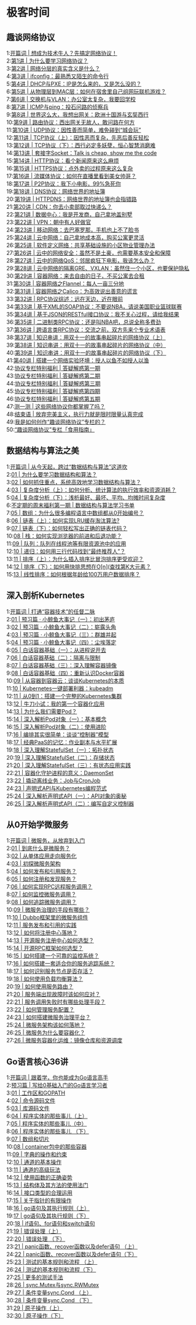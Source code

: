 # 极客时间

## 趣谈网络协议
1:[开篇词 | 想成为技术牛人？先搞定网络协议！](https://time.geekbang.org/column/article/7398)  
2:[第1讲 | 为什么要学习网络协议？](https://time.geekbang.org/column/article/7581)  
3:[第2讲 | 网络分层的真实含义是什么？](https://time.geekbang.org/column/article/7724)  
4:[第3讲 | ifconfig：最熟悉又陌生的命令行](https://time.geekbang.org/column/article/7772)  
5:[第4讲 | DHCP与PXE：IP是怎么来的，又是怎么没的？](https://time.geekbang.org/column/article/8015)  
6:[第5讲 | 从物理层到MAC层：如何在宿舍里自己组网玩联机游戏？](https://time.geekbang.org/column/article/8094)  
7:[第6讲 | 交换机与VLAN：办公室太复杂，我要回学校](https://time.geekbang.org/column/article/8386)  
8:[第7讲 | ICMP与ping：投石问路的侦察兵](https://time.geekbang.org/column/article/8445)  
9:[第8讲 | 世界这么大，我想出网关：欧洲十国游与玄奘西行](https://time.geekbang.org/column/article/8590)  
10:[第9讲 | 路由协议：西出网关无故人，敢问路在何方](https://time.geekbang.org/column/article/8729)  
11:[第10讲 | UDP协议：因性善而简单，难免碰到“城会玩”](https://time.geekbang.org/column/article/8924)  
12:[第11讲 | TCP协议（上）：因性恶而复杂，先恶后善反轻松](https://time.geekbang.org/column/article/8975)  
13:[第12讲 | TCP协议（下）：西行必定多妖孽，恒心智慧消磨难](https://time.geekbang.org/column/article/9141)  
14:[第13讲 | 套接字Socket：Talk is cheap, show me the code](https://time.geekbang.org/column/article/9293)  
15:[第14讲 | HTTP协议：看个新闻原来这么麻烦](https://time.geekbang.org/column/article/9410)  
16:[第15讲 | HTTPS协议：点外卖的过程原来这么复杂](https://time.geekbang.org/column/article/9492)  
17:[第16讲 | 流媒体协议：如何在直播里看到美女帅哥？](https://time.geekbang.org/column/article/9688)  
18:[第17讲 | P2P协议：我下小电影，99%急死你](https://time.geekbang.org/column/article/9707)  
19:[第18讲 | DNS协议：网络世界的地址簿](https://time.geekbang.org/column/article/9895)  
20:[第19讲 | HTTPDNS：网络世界的地址簿也会指错路](https://time.geekbang.org/column/article/9938)  
21:[第20讲 | CDN：你去小卖部取过快递么？](https://time.geekbang.org/column/article/10085)  
22:[第21讲 | 数据中心：我是开发商，自己拿地盖别墅](https://time.geekbang.org/column/article/10098)  
23:[第22讲 | VPN：朝中有人好做官](https://time.geekbang.org/column/article/10386)  
24:[第23讲 | 移动网络：去巴塞罗那，手机也上不了脸书](https://time.geekbang.org/column/article/10534)  
25:[第24讲 | 云中网络：自己拿地成本高，购买公寓更灵活](https://time.geekbang.org/column/article/10742)  
26:[第25讲 | 软件定义网络：共享基础设施的小区物业管理办法](https://time.geekbang.org/column/article/10755)  
27:[第26讲 | 云中的网络安全：虽然不是土豪，也需要基本安全和保障](https://time.geekbang.org/column/article/10978)  
28:[第27讲 | 云中的网络QoS：邻居疯狂下电影，我该怎么办？](https://time.geekbang.org/column/article/10994)  
29:[第28讲 | 云中网络的隔离GRE、VXLAN：虽然住一个小区，也要保护隐私](https://time.geekbang.org/column/article/11324)  
30:[第29讲 | 容器网络：来去自由的日子，不买公寓去合租](https://time.geekbang.org/column/article/11465)  
31:[第30讲 | 容器网络之Flannel：每人一亩三分地](https://time.geekbang.org/column/article/11643)  
32:[第31讲 | 容器网络之Calico：为高效说出善意的谎言](https://time.geekbang.org/column/article/11940)  
33:[第32讲 | RPC协议综述：远在天边，近在眼前](https://time.geekbang.org/column/article/12230)  
34:[第33讲 | 基于XML的SOAP协议：不要说NBA，请说美国职业篮球联赛](https://time.geekbang.org/column/article/12388)  
35:[第34讲 | 基于JSON的RESTful接口协议：我不关心过程，请给我结果](https://time.geekbang.org/column/article/12512)  
36:[第35讲 | 二进制类RPC协议：还是叫NBA吧，总说全称多费劲](https://time.geekbang.org/column/article/12521)  
37:[第36讲 | 跨语言类RPC协议：交流之前，双方先来个专业术语表](https://time.geekbang.org/column/article/12819)  
38:[第37讲 | 知识串讲：用双十一的故事串起碎片的网络协议（上）](https://time.geekbang.org/column/article/12991)  
39:[第38讲 | 知识串讲：用双十一的故事串起碎片的网络协议（中）](https://time.geekbang.org/column/article/12996)  
40:[第39讲 | 知识串讲：用双十一的故事串起碎片的网络协议（下）](https://time.geekbang.org/column/article/13099)  
41:[第40讲 | 搭建一个网络实验环境：授人以鱼不如授人以渔](https://time.geekbang.org/column/article/13124)  
42:[协议专栏特别福利 | 答疑解惑第一期](https://time.geekbang.org/column/article/13520)  
43:[协议专栏特别福利 | 答疑解惑第二期](https://time.geekbang.org/column/article/13847)  
44:[协议专栏特别福利 | 答疑解惑第三期](https://time.geekbang.org/column/article/14028)  
45:[协议专栏特别福利 | 答疑解惑第四期](https://time.geekbang.org/column/article/14194)  
46:[协议专栏特别福利 | 答疑解惑第五期](https://time.geekbang.org/column/article/14381)  
47:[测一测 | 这些网络协议你都掌握了吗？](https://time.geekbang.org/column/article/14384)  
48:[结束语 | 放弃完美主义，执行力就是限时限量认真完成](https://time.geekbang.org/column/article/14553)  
49:[我是如何创作“趣谈网络协议”专栏的？](https://time.geekbang.org/column/article/17846)  
50:[“趣谈网络协议”专栏「食用指南」](https://time.geekbang.org/column/article/17862)  


## 数据结构与算法之美
1:[开篇词 | 从今天起，跨过“数据结构与算法”这道坎](https://time.geekbang.org/column/article/39922)  
2:[01 | 为什么要学习数据结构和算法？](https://time.geekbang.org/column/article/39972)  
3:[02 | 如何抓住重点，系统高效地学习数据结构与算法？](https://time.geekbang.org/column/article/40011)  
4:[03 | 复杂度分析（上）：如何分析、统计算法的执行效率和资源消耗？](https://time.geekbang.org/column/article/40036)  
5:[04 | 复杂度分析（下）：浅析最好、最坏、平均、均摊时间复杂度](https://time.geekbang.org/column/article/40447)  
6:[不定期的周末福利第一期 | 数据结构与算法学习书单](https://time.geekbang.org/column/article/40681)  
7:[05 | 数组：为什么很多编程语言中数组都从0开始编号？](https://time.geekbang.org/column/article/40961)  
8:[06 | 链表（上）：如何实现LRU缓存淘汰算法?](https://time.geekbang.org/column/article/41013)  
9:[07 | 链表（下）：如何轻松写出正确的链表代码？](https://time.geekbang.org/column/article/41149)  
10:[08 | 栈：如何实现浏览器的前进和后退功能？](https://time.geekbang.org/column/article/41222)  
11:[09 | 队列：队列在线程池等有限资源池中的应用](https://time.geekbang.org/column/article/41330)  
12:[10 |  递归：如何用三行代码找到“最终推荐人”？](https://time.geekbang.org/column/article/41440)  
13:[11 | 排序（上）：为什么插入排序比冒泡排序更受欢迎？](https://time.geekbang.org/column/article/41802)  
14:[12 | 排序（下）：如何用快排思想在O[n](查找第K大元素？](https://time.geekbang.org/column/article/41913)  
15:[13 | 线性排序：如何根据年龄给100万用户数据排序？](https://time.geekbang.org/column/article/42038)  



## 深入剖析Kubernetes
1:[开篇词 | 打通“容器技术”的任督二脉](https://time.geekbang.org/column/article/14252)  
2:[01 | 预习篇 · 小鲸鱼大事记（一）：初出茅庐](https://time.geekbang.org/column/article/14254)  
3:[02 | 预习篇 · 小鲸鱼大事记（二）：崭露头角](https://time.geekbang.org/column/article/14256)  
4:[03 | 预习篇 · 小鲸鱼大事记（三）：群雄并起](https://time.geekbang.org/column/article/14405)  
5:[04 | 预习篇 · 小鲸鱼大事记（四）：尘埃落定](https://time.geekbang.org/column/article/14406)  
6:[05 | 白话容器基础（一）：从进程说开去](https://time.geekbang.org/column/article/14642)  
7:[06 | 白话容器基础（二）：隔离与限制](https://time.geekbang.org/column/article/14653)  
8:[07 | 白话容器基础（三）：深入理解容器镜像](https://time.geekbang.org/column/article/17921)  
9:[08 | 白话容器基础（四）：重新认识Docker容器](https://time.geekbang.org/column/article/18119)  
10:[09 | 从容器到容器云：谈谈Kubernetes的本质](https://time.geekbang.org/column/article/23132)  
11:[10 | Kubernetes一键部署利器：kubeadm](https://time.geekbang.org/column/article/39712)  
12:[11 | 从0到1：搭建一个完整的Kubernetes集群](https://time.geekbang.org/column/article/39724)  
13:[12 | 牛刀小试：我的第一个容器化应用](https://time.geekbang.org/column/article/40008)  
14:[13 | 为什么我们需要Pod？](https://time.geekbang.org/column/article/40092)  
15:[14 | 深入解析Pod对象（一）：基本概念](https://time.geekbang.org/column/article/40366)  
16:[15 | 深入解析Pod对象（二）：使用进阶](https://time.geekbang.org/column/article/40466)  
17:[16 | 编排其实很简单：谈谈“控制器”模型](https://time.geekbang.org/column/article/40583)  
18:[17 | 经典PaaS的记忆：作业副本与水平扩展](https://time.geekbang.org/column/article/40906)  
19:[18 | 深入理解StatefulSet（一）：拓扑状态](https://time.geekbang.org/column/article/41017)  
20:[19 | 深入理解StatefulSet（二）：存储状态](https://time.geekbang.org/column/article/41154)  
21:[20 | 深入理解StatefulSet（三）：有状态应用实践](https://time.geekbang.org/column/article/41217)  
22:[21 | 容器化守护进程的意义：DaemonSet](https://time.geekbang.org/column/article/41366)  
23:[22 | 撬动离线业务：Job与CronJob](https://time.geekbang.org/column/article/41607)  
24:[23 | 声明式API与Kubernetes编程范式](https://time.geekbang.org/column/article/41769)  
25:[24 | 深入解析声明式API（一）：API对象的奥秘](https://time.geekbang.org/column/article/41876)  
26:[25 | 深入解析声明式API（二）：编写自定义控制器](https://time.geekbang.org/column/article/42076)  


## 从0开始学微服务
1:[开篇词 | 微服务，从放弃到入门](https://time.geekbang.org/column/article/13672)  
2:[01 | 到底什么是微服务？](https://time.geekbang.org/column/article/13882)  
3:[02 | 从单体应用走向服务化](https://time.geekbang.org/column/article/13891)  
4:[03 | 初探微服务架构](https://time.geekbang.org/column/article/14222)  
5:[04 | 如何发布和引用服务？](https://time.geekbang.org/column/article/14425)  
6:[05 | 如何注册和发现服务？](https://time.geekbang.org/column/article/14603)  
7:[06 | 如何实现RPC远程服务调用？](https://time.geekbang.org/column/article/15092)  
8:[07 | 如何监控微服务调用？](https://time.geekbang.org/column/article/15109)  
9:[08 | 如何追踪微服务调用？](https://time.geekbang.org/column/article/15273)  
10:[09 | 微服务治理的手段有哪些？](https://time.geekbang.org/column/article/18651)  
11:[10 | Dubbo框架里的微服务组件](https://time.geekbang.org/column/article/31644)  
12:[11 | 服务发布和引用的实践](https://time.geekbang.org/column/article/39783)  
13:[12 | 如何将注册中心落地？](https://time.geekbang.org/column/article/39792)  
14:[13 | 开源服务注册中心如何选型？](https://time.geekbang.org/column/article/39797)  
15:[14 | 开源RPC框架如何选型？](https://time.geekbang.org/column/article/39809)  
16:[15 | 如何搭建一个可靠的监控系统？](https://time.geekbang.org/column/article/39907)  
17:[16 | 如何搭建一套适合你的服务追踪系统？](https://time.geekbang.org/column/article/40505)  
18:[17 | 如何识别服务节点是否存活？](https://time.geekbang.org/column/article/40684)  
19:[18 | 如何使用负载均衡算法？](https://time.geekbang.org/column/article/40883)  
20:[19 | 如何使用服务路由？](https://time.geekbang.org/column/article/40893)  
21:[20 | 服务端出现故障时该如何应对？](https://time.geekbang.org/column/article/40908)  
22:[21 | 服务调用失败时有哪些处理手段？](https://time.geekbang.org/column/article/41297)  
23:[22 | 如何管理服务配置？](https://time.geekbang.org/column/article/41509)  
24:[23 | 如何搭建微服务治理平台？](https://time.geekbang.org/column/article/41758)  
25:[24 | 微服务架构该如何落地？](https://time.geekbang.org/column/article/41873)  
26:[25 | 微服务为什么要容器化？](https://time.geekbang.org/column/article/41977)  
27:[26 | 微服务容器化运维：镜像仓库和资源调度](https://time.geekbang.org/column/article/42167)  


## Go语言核心36讲
1:[开篇词 | 跟着学，你也能成为Go语言高手](https://time.geekbang.org/column/article/12655)  
2:[预习篇 | 写给0基础入门的Go语言学习者](https://time.geekbang.org/column/article/13540)  
3:[01 | 工作区和GOPATH](https://time.geekbang.org/column/article/12959)  
4:[02 | 命令源码文件](https://time.geekbang.org/column/article/13159)  
5:[03 | 库源码文件](https://time.geekbang.org/column/article/13176)  
6:[04 | 程序实体的那些事儿（上）](https://time.geekbang.org/column/article/13178)  
7:[05 | 程序实体的那些事儿（中）](https://time.geekbang.org/column/article/13562)  
8:[06 | 程序实体的那些事儿 （下）](https://time.geekbang.org/column/article/13601)  
9:[07 | 数组和切片](https://time.geekbang.org/column/article/14106)  
10:[08 | container包中的那些容器](https://time.geekbang.org/column/article/14117)  
11:[09 | 字典的操作和约束](https://time.geekbang.org/column/article/14123)  
12:[10 | 通道的基本操作](https://time.geekbang.org/column/article/14660)  
13:[11 | 通道的高级玩法](https://time.geekbang.org/column/article/14664)  
14:[12 | 使用函数的正确姿势](https://time.geekbang.org/column/article/14671)  
15:[13 | 结构体及其方法的使用法门](https://time.geekbang.org/column/article/18035)  
16:[14 | 接口类型的合理运用](https://time.geekbang.org/column/article/18037)  
17:[15 | 关于指针的有限操作](https://time.geekbang.org/column/article/18042)  
18:[16 | go语句及其执行规则（上）](https://time.geekbang.org/column/article/39841)  
19:[17 | go语句及其执行规则（下）](https://time.geekbang.org/column/article/39844)  
20:[18 | if语句、for语句和switch语句](https://time.geekbang.org/column/article/39858)  
21:[19 | 错误处理（上）](https://time.geekbang.org/column/article/40311)  
22:[20 | 错误处理 （下）](https://time.geekbang.org/column/article/40333)  
23:[21 | panic函数、recover函数以及defer语句 （上）](https://time.geekbang.org/column/article/40359)  
24:[22 | panic函数、recover函数以及defer语句（下）](https://time.geekbang.org/column/article/40889)  
25:[23 | 测试的基本规则和流程 （上）](https://time.geekbang.org/column/article/41036)  
26:[24 | 测试的基本规则和流程（下）](https://time.geekbang.org/column/article/41189)  
27:[25 | 更多的测试手法](https://time.geekbang.org/column/article/41255)  
28:[26 | sync.Mutex与sync.RWMutex](https://time.geekbang.org/column/article/41350)  
29:[27 | 条件变量sync.Cond （上）](https://time.geekbang.org/column/article/41588)  
30:[28 | 条件变量sync.Cond （下）](https://time.geekbang.org/column/article/41717)  
31:[29 | 原子操作（上）](https://time.geekbang.org/column/article/41908)  
32:[30 | 原子操作（下）](https://time.geekbang.org/column/article/41929)  